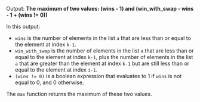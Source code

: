 Output: **The maximum of two values: (wins - 1) and (win_with_swap - wins - 1 + (wins != 0))**

In this output:

*   `wins` is the number of elements in the list `a` that are less than or equal to the element at index `k-1`.
*   `win_with_swap` is the number of elements in the list `a` that are less than or equal to the element at index `k-1`, plus the number of elements in the list `a` that are greater than the element at index `k-1` but are still less than or equal to the element at index `i-1`.
*   `(wins != 0)` is a boolean expression that evaluates to 1 if `wins` is not equal to 0, and 0 otherwise.

The `max` function returns the maximum of these two values.